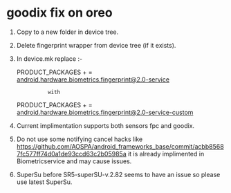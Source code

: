 # goodix fix on oreo #

1. Copy to a new folder in device tree.

2. Delete fingerprint wrapper from device tree (if it exists).

3. In device.mk replace :-

   PRODUCT_PACKAGES + = \
      android.hardware.biometrics.fingerprint@2.0-service

				 with

   PRODUCT_PACKAGES + = \
      android.hardware.biometrics.fingerprint@2.0-service-custom

4. Current implimentation supports both sensors fpc and goodix.

5. Do not use some notifying cancel hacks like
   https://github.com/AOSPA/android_frameworks_base/commit/acbb85687fc577ff74d0a1de93ccd63c2b05985a
   it is already implimented in Biometricservice and may cause issues.

6. SuperSu before SR5-superSU-v.2.82 seems to have an issue so please use latest SuperSu.
